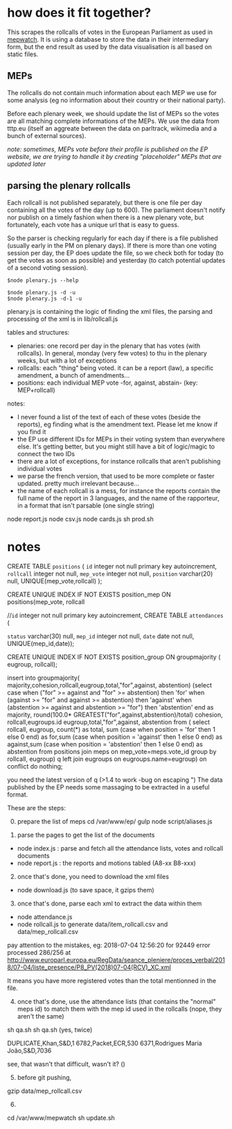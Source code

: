 # how does it fit together?

This scrapes the rollcalls of votes in the European Parliament as used in [mepwatch](https://mepwatch.eu). It is using a database to store the data in their intermediary form, but the end result as used by the data visualisation is all based on static files.

## MEPs

The rollcalls do not contain much information about each MEP we use for some analysis (eg no information about their country or their national party).

Before each plenary week, we should update the list of MEPs so the votes are all matching complete informations of the MEPs. We use the data from tttp.eu (itself an aggreate between the data on parltrack, wikimedia and a bunch of external sources).

_note: sometimes, MEPs vote before their profile is published on the EP website, we are trying to handle it by creating "placeholder" MEPs that are updated later_

## parsing the plenary rollcalls

Each rollcall is not published separately, but there is one file per day containing all the votes of the day (up to 600). The parliament doesn't notify nor publish on a timely fashion when there is a new plenary vote, but fortunately, each vote has a unique url that is easy to guess.

So the parser is checking regularly for each day if there is a file published (usually early in the PM on plenary days). If there is more than one voting session per day, the EP does update the file, so we check both for today (to get the votes as soon as possible) and yesterday (to catch potential updates of a second voting session).

    $node plenary.js --help

    $node plenary.js -d -u
    $node plenary.js -d-1 -u

plenary.js is containing the logic of finding the xml files, the parsing and processing of the xml is in lib/rollcall.js

tables and structures:
- plenaries: one record per day in the plenary that has votes (with rollcalls). In general, monday (very few votes) to thu in the plenary weeks, but with a lot of exceptions
- rollcalls: each "thing" being voted. it can be a report (law), a specific amendment, a bunch of amendments...
- positions: each individual MEP vote -for, against, abstain- (key:  MEP+rollcall)

notes: 
- I never found a list of the text of each of these votes (beside the reports), eg finding what is the amendment text. Please let me know if you find it 
- the EP use different IDs for MEPs in their voting system than everywhere else. It's getting better, but you might still have a bit of logic/magic to connect the two IDs
- there are a lot of exceptions, for instance rollcalls that aren't publishing individual votes
- we parse the french version, that used to be more complete or faster updated. pretty much irrelevant because...
- the name of each rollcall is a mess, for instance the reports contain the full name of the report in 3 languages, and the name of the rapporteur, in a format that isn't parsable (one single string)


node report.js
node csv.js
node cards.js
sh prod.sh




# notes

CREATE TABLE `positions` (
  `id` integer not null primary key autoincrement,
  `rollcall` integer not null,
  `mep_vote` integer not null,
  `position` varchar(20) null,
  UNIQUE(mep_vote,rollcall)
);

CREATE UNIQUE INDEX IF NOT EXISTS position_mep ON positions(mep_vote, rollcall

//`id` integer not null primary key autoincrement, 
CREATE TABLE `attendances` (

`status` varchar(30) null, `mep_id` integer not null, `date` date not null, UNIQUE(mep_id,date));

CREATE UNIQUE INDEX IF NOT EXISTS position_group ON groupmajority ( eugroup, rollcall);


insert into groupmajority( majority,cohesion,rollcall,eugroup,total,"for",against, abstention) (select case when ("for" >= against and "for" >= abstention) then 'for' when (against >= "for" and against >= abstention) then 'against' when (abstention >= against and abstention >= "for") then 'abstention' end as majority, round(100.0* GREATEST("for",against,abstention)/total) cohesion, rollcall,eugroups.id eugroup,total,"for",against, abstention from ( select rollcall, eugroup, count(*) as total, sum (case when position = 'for' then 1 else 0 end) as for,sum (case when position = 'against' then 1 else 0 end) as against,sum (case when position = 'abstention' then 1 else 0 end) as abstention from positions join meps on mep_vote=meps.vote_id group by rollcall, eugroup) q left join eugroups on eugroups.name=eugroup) on conflict do nothing;


you need the latest version of q (>1.4 to work -bug on escaping ")
The data published by the EP needs some massaging to be extracted in a useful format.

These are the steps:

0) prepare the list of meps
cd /var/www/ep/
gulp
node script/aliases.js

1) parse the pages to get the list of the documents

- node index.js : parse and fetch all the attendance lists, votes and rollcall documents
- node report.js : the reports and motions tabled (A8-xx B8-xxx)

2) once that's done, you need to download the xml files

- node download.js (to save space, it gzips them)

3) once that's done, parse each xml to extract the data within them

- node attendance.js
- node rollcall.js to generate data/item_rollcall.csv and data/mep_rollcall.csv

pay attention to the mistakes, eg:
2018-07-04 12:56:20 for 92449 error processed 286/256 at http://www.europarl.europa.eu/RegData/seance_pleniere/proces_verbal/2018/07-04/liste_presence/P8_PV(2018)07-04(RCV)_XC.xml

It means you have more registered votes than the total mentionned in the file.

4) once that's done, use the attendance lists (that contains the "normal" meps id) to match them with the mep id used in the rollcalls (nope, they aren't the same)

sh qa.sh
sh qa.sh
(yes, twice)

DUPLICATE,Khan,S&D,1
6782,Packet,ECR,530
6371,Rodrigues Maria João,S&D,7036

see, that wasn't that difficult, wasn't it? (</irony>)

5) before git pushing, 

gzip data/mep_rollcall.csv 

6) 
cd /var/www/mepwatch
sh update.sh
